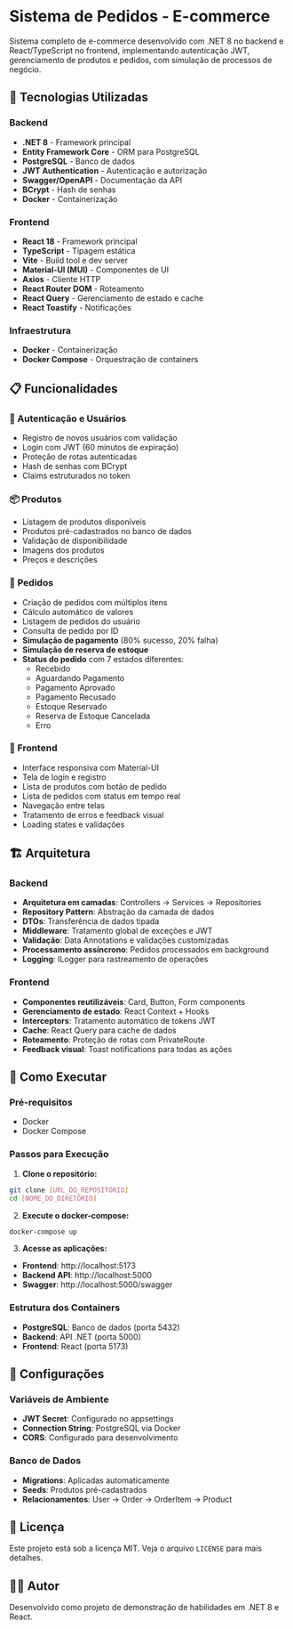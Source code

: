 # Sistema de Pedidos - E-commerce

Sistema completo de e-commerce desenvolvido com .NET 8 no backend e React/TypeScript no frontend, implementando autenticação JWT, gerenciamento de produtos e pedidos, com simulação de processos de negócio.

## 🚀 Tecnologias Utilizadas

### Backend
- **.NET 8** - Framework principal
- **Entity Framework Core** - ORM para PostgreSQL
- **PostgreSQL** - Banco de dados
- **JWT Authentication** - Autenticação e autorização
- **Swagger/OpenAPI** - Documentação da API
- **BCrypt** - Hash de senhas
- **Docker** - Containerização

### Frontend
- **React 18** - Framework principal
- **TypeScript** - Tipagem estática
- **Vite** - Build tool e dev server
- **Material-UI (MUI)** - Componentes de UI
- **Axios** - Cliente HTTP
- **React Router DOM** - Roteamento
- **React Query** - Gerenciamento de estado e cache
- **React Toastify** - Notificações

### Infraestrutura
- **Docker** - Containerização
- **Docker Compose** - Orquestração de containers

## 📋 Funcionalidades

### 🔐 Autenticação e Usuários
- Registro de novos usuários com validação
- Login com JWT (60 minutos de expiração)
- Proteção de rotas autenticadas
- Hash de senhas com BCrypt
- Claims estruturados no token

### 📦 Produtos
- Listagem de produtos disponíveis
- Produtos pré-cadastrados no banco de dados
- Validação de disponibilidade
- Imagens dos produtos
- Preços e descrições

### 🛒 Pedidos
- Criação de pedidos com múltiplos itens
- Cálculo automático de valores
- Listagem de pedidos do usuário
- Consulta de pedido por ID
- **Simulação de pagamento** (80% sucesso, 20% falha)
- **Simulação de reserva de estoque**
- **Status do pedido** com 7 estados diferentes:
  - Recebido
  - Aguardando Pagamento
  - Pagamento Aprovado
  - Pagamento Recusado
  - Estoque Reservado
  - Reserva de Estoque Cancelada
  - Erro

### 🎨 Frontend
- Interface responsiva com Material-UI
- Tela de login e registro
- Lista de produtos com botão de pedido
- Lista de pedidos com status em tempo real
- Navegação entre telas
- Tratamento de erros e feedback visual
- Loading states e validações

## 🏗️ Arquitetura

### Backend
- **Arquitetura em camadas**: Controllers → Services → Repositories
- **Repository Pattern**: Abstração da camada de dados
- **DTOs**: Transferência de dados tipada
- **Middleware**: Tratamento global de exceções e JWT
- **Validação**: Data Annotations e validações customizadas
- **Processamento assíncrono**: Pedidos processados em background
- **Logging**: ILogger para rastreamento de operações

### Frontend
- **Componentes reutilizáveis**: Card, Button, Form components
- **Gerenciamento de estado**: React Context + Hooks
- **Interceptors**: Tratamento automático de tokens JWT
- **Cache**: React Query para cache de dados
- **Roteamento**: Proteção de rotas com PrivateRoute
- **Feedback visual**: Toast notifications para todas as ações

## 🚀 Como Executar

### Pré-requisitos
- Docker
- Docker Compose

### Passos para Execução

1. **Clone o repositório:**
```bash
git clone [URL_DO_REPOSITÓRIO]
cd [NOME_DO_DIRETÓRIO]
```

2. **Execute o docker-compose:**
```bash
docker-compose up
```

3. **Acesse as aplicações:**
- **Frontend**: http://localhost:5173
- **Backend API**: http://localhost:5000
- **Swagger**: http://localhost:5000/swagger

### Estrutura dos Containers
- **PostgreSQL**: Banco de dados (porta 5432)
- **Backend**: API .NET (porta 5000)
- **Frontend**: React (porta 5173)

## 🔧 Configurações

### Variáveis de Ambiente
- **JWT Secret**: Configurado no appsettings
- **Connection String**: PostgreSQL via Docker
- **CORS**: Configurado para desenvolvimento

### Banco de Dados
- **Migrations**: Aplicadas automaticamente
- **Seeds**: Produtos pré-cadastrados
- **Relacionamentos**: User → Order → OrderItem → Product


## 📝 Licença

Este projeto está sob a licença MIT. Veja o arquivo `LICENSE` para mais detalhes.

## 👨‍💻 Autor

Desenvolvido como projeto de demonstração de habilidades em .NET 8 e React.

